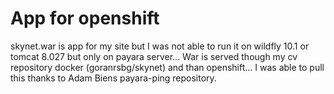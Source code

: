 # App for openshift

skynet.war is app for my site but I was not able to run it on wildfly 10.1 or tomcat 8.027 but only on payara server...
War is served though my cv repository docker (goranrsbg/skynet) and than openshift... I was able to pull this thanks to 
Adam Biens payara-ping repository.